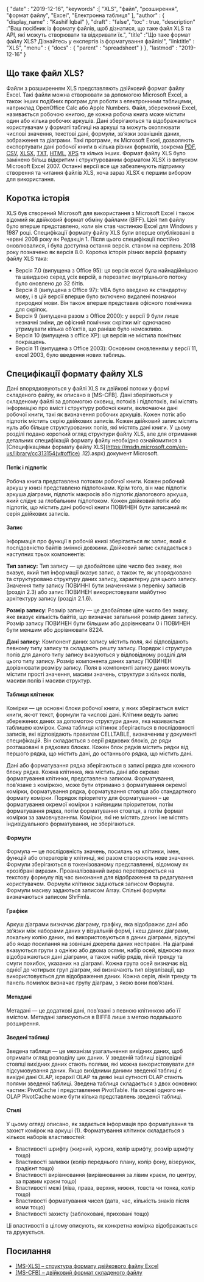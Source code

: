 {
  "date" : "2019-12-16",
  "keywords" :[ "XLS", "файл", "розширення", "формат файлу", "Excel", "Електронна таблиця" ],
  "author" : {
    "display_name" : "Kashif Iqbal"
},
  "draft" : "false",
  "toc" : true,
  "description" :"Ваш посібник із формату файлів, щоб дізнатися, що таке файл XLS та API, які можуть створювати та відкривати їх.",
  "title" :"Що таке формат файлу XLS? Дізнайтесь у експертів із форматування файлів!",
  "linktitle" : "XLS",
  "menu" : {
    "docs" : {
      "parent" : "spreadsheet"
}
},
  "lastmod" : "2019-12-16"
}

## Що таке файл XLS?

Файли з розширенням XLS представляють двійковий формат файлу Excel. Такі файли можна створювати за допомогою Microsoft Excel, а також інших подібних програм для роботи з електронними таблицями, наприклад OpenOffice Calc або Apple Numbers. Файл, збережений Excel, називається робочою книгою, де кожна робоча книга може містити один або кілька робочих аркушів. Дані зберігаються та відображаються користувачам у форматі таблиці на аркуші та можуть охоплювати числові значення, текстові дані, формули, зв’язки зовнішніх даних, зображення та діаграми. Такі програми, як Microsoft Excel, дозволяють експортувати дані робочої книги в кілька різних форматів, зокрема [PDF](/uk/pdf/), [CSV](/uk/spreadsheet/csv/), [XLSX](/uk/spreadsheet/xlsx/), [TXT](/uk/word-processing/txt/), [HTML](/uk/web/html/), [XPS](/uk/page-description-language/xps/) та кілька інших. Формат файлу XLS було замінено більш відкритим і структурованим форматом XLSX із випуском Microsoft Excel 2007. Останні версії все ще забезпечують підтримку створення та читання файлів XLS, хоча зараз XLSX є першим вибором для використання.

## Коротка історія

XLS був створений Microsoft для використання з Microsoft Excel і також відомий як двійковий формат обміну файлами (BIFF). Цей тип файлу було вперше представлено, коли він став частиною Excel для Windows у 1987 році. Специфікації формату файлу XLS були вперше опубліковані в червні 2008 року як Редакція 1. Після цього специфікації постійно оновлювалися, і була доступна остання версія. станом на серпень 2018 року позначено як версія 8.0. Коротка історія різних версій формату файлу XLS така:

* Версія 7.0 (випущена з Office 95): ця версія excel була найнадійнішою та швидшою серед усіх версій, а перезапис внутрішнього потоку було оновлено до 32 бітів.
* Версія 8 (випущена з Office 97): VBA було введено як стандартну мову, і в цій версії вперше було включено видалені позначки природної мови. Він також вперше представив офісного помічника для скріпок.
* Версія 9 (випущена разом з Office 2000): у версії 9 були лише незначні зміни, де офісний помічник скріпки міг одночасно утримувати кілька об’єктів, що раніше було неможливо.
* Версія 10 (випущена з office XP): ця версія не містила помітних покращень.
* Версія 11 (випущена з Office 2003): Основним оновленням у версії 11, excel 2003, було введення нових таблиць.

## Специфікації формату файлу XLS ##

Дані впорядковуються у файлі XLS як двійкові потоки у формі складеного файлу, як описано в [MS-CFB]. Дані зберігаються у складеному файлі за допомогою сховищ, потоків і підпотоків, які містять інформацію про вміст і структуру робочої книги, включаючи дані робочої книги, такі як визначення робочих аркушів. Кожен потік або підпотік містить серію двійкових записів. Кожен двійковий запис містить нуль або більше структурованих полів, які містять дані книги. У цьому розділі подано короткий огляд структури файлу XLS, але для отримання детальних специфікацій формату файлу необхідно ознайомитися з [Специфікаціями формату файлу XLS](https://msdn.microsoft.com/en-us/library/cc313154(v#office) .12).aspx) документ Microsoft.

#### Потік і підпотік ####

Робоча книга представлена потоком робочої книги. Кожен робочий аркуш у книзі представлено підпотоками. Крім того, він має підпотік аркуша діаграми, підпотік макросів або підпотік діалогового аркуша, який слідує за глобальним підпотоком. Кожен двійковий потік або підпотік, що містить дані робочої книги ПОВИНЕН бути записаний як серія двійкових записів.

#### Запис ####

Інформація про функції в робочій книзі зберігається як запис, який є послідовністю байтів змінної довжини. Двійковий запис складається з наступних трьох компонентів:

**Тип запису:** Тип запису — це двобайтове ціле число без знаку, яке вказує, який тип інформації вказує запис, а також те, як упорядковано та структуровано структуру даних запису, характерну для цього запису. Значення типу запису ПОВИННІ бути значеннями з переліку записів (розділ 2.3) або запис ПОВИНЕН використовувати майбутню архітектуру запису (розділ 2.1.6).

**Розмір запису**: Розмір запису — це двобайтове ціле число без знаку, яке вказує кількість байтів, що визначає загальний розмір даних запису. Розмір запису ПОВИНЕН бути більшим або дорівнювати 0 і ПОВИНЕН бути меншим або дорівнювати 8224.

**Дані запису:** Компонент даних запису містить поля, які відповідають певному типу запису та складають решту запису. Порядок і структура полів для даного типу запису вказуються у відповідному розділі для цього типу запису. Розмір компонента даних запису ПОВИНЕН дорівнювати розміру запису. Поля в компоненті запису даних можуть містити прості значення, масиви значень, структури з кількох полів, масиви полів і масиви структур.

#### Таблиця клітинок ####

Комірки — це основні блоки робочої книги, у яких зберігається вміст книги, як-от текст, формули та числові дані. Клітини ведуть запис збережених даних за допомогою структури даних, яка називається таблицею комірок. Сама таблиця клітинок зберігається в послідовності записів, які відповідають правилам CELLTABLE, визначеним у документі специфікацій. Він складається з серії рядкових блоків, де ряди розташовані в рядкових блоках. Кожен блок рядків містить рядки від першого рядка, що містить дані, до останнього рядка, що містить дані.

Дані або форматування рядка зберігаються в записі рядка для кожного блоку рядка. Кожна клітинка, яка містить дані або окреме форматування клітинки, представлена записом. Форматування, пов’язане з коміркою, може бути отримано з форматування окремої комірки, форматування рядка, форматування стовпця або стандартного формату комірки. Порядок пріоритету для форматування – це форматування окремої комірки з найвищим пріоритетом, потім форматування рядка, потім форматування стовпця, а потім формат комірки за замовчуванням. Комірки, які не містять даних і не містять індивідуального форматування, не зберігаються.

#### Формули ####

Формула — це послідовність значень, посилань на клітинки, імен, функцій або операторів у клітинці, які разом створюють нове значення. Формули зберігаються в токенізованому представленні, відомому як «розібрані вирази». Проаналізований вираз перетворюється на текстову формулу під час виконання для відображення та редагування користувачем. Формули клітинок задаються записом Формула. Формули масиву задаються записом Array. Спільні формули визначаються записом ShrFmla.

#### Графіки ####

Аркуш діаграми визначає діаграму, графіку, яка відображає дані або зв’язки між наборами даних у візуальній формі, і кеш даних діаграми, локальну копію даних, які використовуються в даних діаграми, відсутні або якщо посилання на зовнішні джерела даних несправні. На діаграмі вказуються групи з однією або двома осями, набір осей, відносно яких відображаються дані діаграми, а також набір рядів, ліній тренду та смуги похибок, указаних на діаграмі. Кожна група осей визначає від однієї до чотирьох груп діаграм, які визначають тип візуалізації, що використовується для відображення даних. Кожна серія, лінія тренду та панель помилок визначає групу діаграм, з якою вони пов’язані.

#### Метадані ####

Метадані — це додаткові дані, пов’язані з певною клітинкою або її вмістом. Метадані записуються в BIFF8 лише з метою подальшого розширення.

#### Зведені таблиці ####

Зведена таблиця — це механізм узагальнення вихідних даних, щоб отримати огляд розподілу цих даних. У зведеній таблиці відповідні стовпці вихідних даних стають полями, які можна використовувати для підсумовування даних. Якщо вихідними даними зведеної таблиці є вихідні дані OLAP, ієрархії OLAP та деякі інші сутності OLAP стають полями зведеної таблиці.
Зведена таблиця складається з двох основних частин: PivotCache і представлення PivotTable. На основі одного не-OLAP PivotCache може бути кілька представлень зведеної таблиці.

#### Стилі ####

У цьому огляді описано, як задається інформація про форматування та захист комірок на аркуші (1). Форматування клітинок складається з кількох наборів властивостей:

* Властивості шрифту (жирний, курсив, колір шрифту, розмір шрифту тощо)
* Властивості заливки (колір переднього плану, колір фону, візерунок, градієнт тощо)
* Властивості вирівнювання (вирівнювання за лівим краєм, по центру, за правим краєм тощо)
* Властивості межі (ліва, права, верхня, нижня, товста чи тонка, колір тощо)
* Властивості форматування чисел (дата, час, кількість знаків після коми тощо)
* Властивості захисту (заблоковані, приховані тощо)

Ці властивості в цілому описують, як конкретна комірка відображається та друкується.

## Посилання ##

* [[MS-XLS] – структура формату двійкового файлу Excel](https://msdn.microsoft.com/en-us/library/cc313154(v#office.12).aspx)
* [[MS-CFB] – двійковий формат складеного файлу](https://msdn.microsoft.com/en-us/library/dd942138.aspx)

